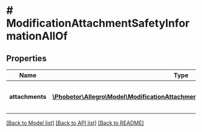 # # ModificationAttachmentSafetyInformationAllOf

## Properties

Name | Type | Description | Notes
------------ | ------------- | ------------- | -------------
**attachments** | [**\Phobetor\Allegro\Model\ModificationAttachmentSafetyInformationAllOfAttachments[]**](ModificationAttachmentSafetyInformationAllOfAttachments.md) | Full list of safety information attachments. | [optional]

[[Back to Model list]](../../README.md#models) [[Back to API list]](../../README.md#endpoints) [[Back to README]](../../README.md)
